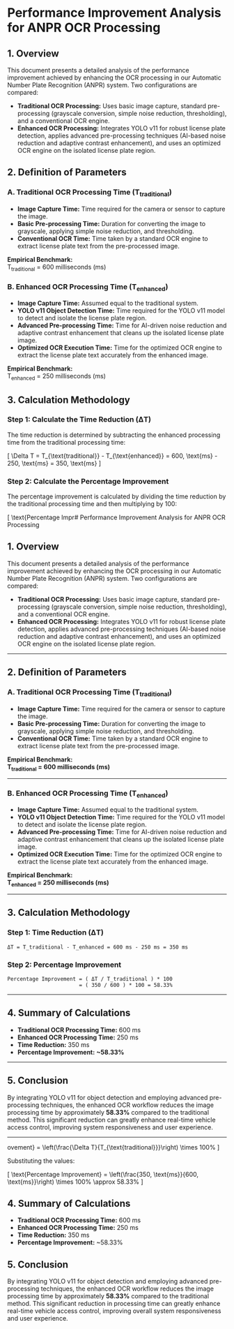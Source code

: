 # Performance Improvement Analysis for ANPR OCR Processing

## 1. Overview

This document presents a detailed analysis of the performance improvement achieved by enhancing the OCR processing in our Automatic Number Plate Recognition (ANPR) system. Two configurations are compared:

- **Traditional OCR Processing:** Uses basic image capture, standard pre-processing (grayscale conversion, simple noise reduction, thresholding), and a conventional OCR engine.
- **Enhanced OCR Processing:** Integrates YOLO v11 for robust license plate detection, applies advanced pre-processing techniques (AI-based noise reduction and adaptive contrast enhancement), and uses an optimized OCR engine on the isolated license plate region.

## 2. Definition of Parameters

### A. Traditional OCR Processing Time (T<sub>traditional</sub>)

- **Image Capture Time:** Time required for the camera or sensor to capture the image.
- **Basic Pre-processing Time:** Duration for converting the image to grayscale, applying simple noise reduction, and thresholding.
- **Conventional OCR Time:** Time taken by a standard OCR engine to extract license plate text from the pre-processed image.

**Empirical Benchmark:**  
T<sub>traditional</sub> = 600 milliseconds (ms)

### B. Enhanced OCR Processing Time (T<sub>enhanced</sub>)

- **Image Capture Time:** Assumed equal to the traditional system.
- **YOLO v11 Object Detection Time:** Time required for the YOLO v11 model to detect and isolate the license plate region.
- **Advanced Pre-processing Time:** Time for AI-driven noise reduction and adaptive contrast enhancement that cleans up the isolated license plate image.
- **Optimized OCR Execution Time:** Time for the optimized OCR engine to extract the license plate text accurately from the enhanced image.

**Empirical Benchmark:**  
T<sub>enhanced</sub> = 250 milliseconds (ms)

## 3. Calculation Methodology

### Step 1: Calculate the Time Reduction (ΔT)

The time reduction is determined by subtracting the enhanced processing time from the traditional processing time:

\[
\Delta T = T_{\text{traditional}} - T_{\text{enhanced}} = 600\, \text{ms} - 250\, \text{ms} = 350\, \text{ms}
\]

### Step 2: Calculate the Percentage Improvement

The percentage improvement is calculated by dividing the time reduction by the traditional processing time and then multiplying by 100:

\[
\text{Percentage Impr# Performance Improvement Analysis for ANPR OCR Processing

## 1. Overview

This document presents a detailed analysis of the performance improvement achieved by enhancing the OCR processing in our Automatic Number Plate Recognition (ANPR) system. Two configurations are compared:

- **Traditional OCR Processing:** Uses basic image capture, standard pre-processing (grayscale conversion, simple noise reduction, thresholding), and a conventional OCR engine.
- **Enhanced OCR Processing:** Integrates YOLO v11 for robust license plate detection, applies advanced pre-processing techniques (AI-based noise reduction and adaptive contrast enhancement), and uses an optimized OCR engine on the isolated license plate region.

---

## 2. Definition of Parameters

### A. Traditional OCR Processing Time (T<sub>traditional</sub>)

- **Image Capture Time:** Time required for the camera or sensor to capture the image.  
- **Basic Pre-processing Time:** Duration for converting the image to grayscale, applying simple noise reduction, and thresholding.  
- **Conventional OCR Time:** Time taken by a standard OCR engine to extract license plate text from the pre-processed image.

**Empirical Benchmark:**  
**T<sub>traditional</sub> = 600 milliseconds (ms)**

---

### B. Enhanced OCR Processing Time (T<sub>enhanced</sub>)

- **Image Capture Time:** Assumed equal to the traditional system.  
- **YOLO v11 Object Detection Time:** Time required for the YOLO v11 model to detect and isolate the license plate region.  
- **Advanced Pre-processing Time:** Time for AI-driven noise reduction and adaptive contrast enhancement that cleans up the isolated license plate image.  
- **Optimized OCR Execution Time:** Time for the optimized OCR engine to extract the license plate text accurately from the enhanced image.

**Empirical Benchmark:**  
**T<sub>enhanced</sub> = 250 milliseconds (ms)**

---

## 3. Calculation Methodology

### Step 1: Time Reduction (&#916;T)

```
ΔT = T_traditional - T_enhanced = 600 ms - 250 ms = 350 ms
```

### Step 2: Percentage Improvement

```
Percentage Improvement = ( ΔT / T_traditional ) * 100
                       = ( 350 / 600 ) * 100 = 58.33%
```

---

## 4. Summary of Calculations

- **Traditional OCR Processing Time:** 600 ms  
- **Enhanced OCR Processing Time:** 250 ms  
- **Time Reduction:** 350 ms  
- **Percentage Improvement:** **~58.33%**

---

## 5. Conclusion

By integrating YOLO v11 for object detection and employing advanced pre-processing techniques, the enhanced OCR workflow reduces the image processing time by approximately **58.33%** compared to the traditional method. This significant reduction can greatly enhance real-time vehicle access control, improving system responsiveness and user experience.

---

ovement} = \left(\frac{\Delta T}{T_{\text{traditional}}}\right) \times 100\%
\]

Substituting the values:

\[
\text{Percentage Improvement} = \left(\frac{350\, \text{ms}}{600\, \text{ms}}\right) \times 100\% \approx 58.33\%
\]

## 4. Summary of Calculations

- **Traditional OCR Processing Time:** 600 ms  
- **Enhanced OCR Processing Time:** 250 ms  
- **Time Reduction:** 350 ms  
- **Percentage Improvement:** ~58.33%

## 5. Conclusion

By integrating YOLO v11 for object detection and employing advanced pre-processing techniques, the enhanced OCR workflow reduces the image processing time by approximately **58.33%** compared to the traditional method. This significant reduction in processing time can greatly enhance real-time vehicle access control, improving overall system responsiveness and user experience.
